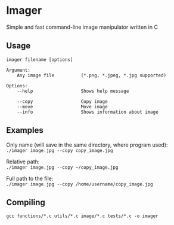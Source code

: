 # Imager

Simple and fast command-line image manipulator written in C

## Usage

``` text
imager filename [options]

Argument:
    Any image file          (*.png, *.jpeg, *.jpg supported)

Options:
    --help                  Shows help message

    --copy                  Copy image
    --move                  Move image
    --info                  Shows information about image
```

## Examples

Only name (will save in the same directory, where program used):  
`./imager image.jpg --copy copy_image.jpg`

Relative path:  
`./imager image.jpg --copy ~/copy_image.jpg`

Full path to the file:  
`./imager image.jpg --copy /home/username/copy_image.jpg`

## Compiling

``` text
gcc functions/*.c utils/*.c image/*.c tests/*.c -o imager
```
